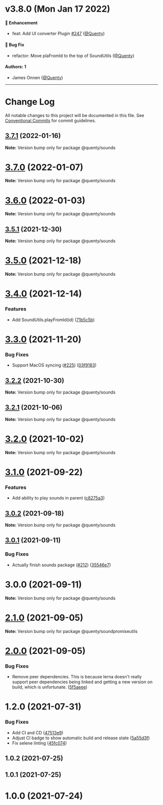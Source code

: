 # v3.8.0 (Mon Jan 17 2022)

#### 🚀 Enhancement

- feat: Add UI converter Plugin [#247](https://github.com/Quenty/NevermoreEngine/pull/247) ([@Quenty](https://github.com/Quenty))

#### 🐛 Bug Fix

- refactor: Move plaFromId to the top of SoundUtils ([@Quenty](https://github.com/Quenty))

#### Authors: 1

- James Onnen ([@Quenty](https://github.com/Quenty))

---

# Change Log

All notable changes to this project will be documented in this file.
See [Conventional Commits](https://conventionalcommits.org) for commit guidelines.

## [3.7.1](https://github.com/Quenty/NevermoreEngine/compare/@quenty/sounds@3.7.0...@quenty/sounds@3.7.1) (2022-01-16)

**Note:** Version bump only for package @quenty/sounds





# [3.7.0](https://github.com/Quenty/NevermoreEngine/compare/@quenty/sounds@3.6.0...@quenty/sounds@3.7.0) (2022-01-07)

**Note:** Version bump only for package @quenty/sounds





# [3.6.0](https://github.com/Quenty/NevermoreEngine/compare/@quenty/sounds@3.5.1...@quenty/sounds@3.6.0) (2022-01-03)

**Note:** Version bump only for package @quenty/sounds





## [3.5.1](https://github.com/Quenty/NevermoreEngine/compare/@quenty/sounds@3.5.0...@quenty/sounds@3.5.1) (2021-12-30)

**Note:** Version bump only for package @quenty/sounds





# [3.5.0](https://github.com/Quenty/NevermoreEngine/compare/@quenty/sounds@3.4.0...@quenty/sounds@3.5.0) (2021-12-18)

**Note:** Version bump only for package @quenty/sounds





# [3.4.0](https://github.com/Quenty/NevermoreEngine/compare/@quenty/sounds@3.3.0...@quenty/sounds@3.4.0) (2021-12-14)


### Features

* Add SoundUtils.playFromId(id) ([71b5c5b](https://github.com/Quenty/NevermoreEngine/commit/71b5c5b007fc4229b9c10adcbb20ad0c87227550))





# [3.3.0](https://github.com/Quenty/NevermoreEngine/compare/@quenty/sounds@3.2.2...@quenty/sounds@3.3.0) (2021-11-20)


### Bug Fixes

* Support MacOS syncing ([#225](https://github.com/Quenty/NevermoreEngine/issues/225)) ([03f9183](https://github.com/Quenty/NevermoreEngine/commit/03f918392c6a5bdd33f8a17c38de371d1e06c67a))





## [3.2.2](https://github.com/Quenty/NevermoreEngine/compare/@quenty/sounds@3.2.1...@quenty/sounds@3.2.2) (2021-10-30)

**Note:** Version bump only for package @quenty/sounds





## [3.2.1](https://github.com/Quenty/NevermoreEngine/compare/@quenty/sounds@3.2.0...@quenty/sounds@3.2.1) (2021-10-06)

**Note:** Version bump only for package @quenty/sounds





# [3.2.0](https://github.com/Quenty/NevermoreEngine/compare/@quenty/sounds@3.1.0...@quenty/sounds@3.2.0) (2021-10-02)

**Note:** Version bump only for package @quenty/sounds





# [3.1.0](https://github.com/Quenty/NevermoreEngine/compare/@quenty/sounds@3.0.2...@quenty/sounds@3.1.0) (2021-09-22)


### Features

* Add ability to play sounds in parent ([c8275a3](https://github.com/Quenty/NevermoreEngine/commit/c8275a3e5589188e1545dd491ec3078bfd193876))





## [3.0.2](https://github.com/Quenty/NevermoreEngine/compare/@quenty/sounds@3.0.1...@quenty/sounds@3.0.2) (2021-09-18)

**Note:** Version bump only for package @quenty/sounds





## [3.0.1](https://github.com/Quenty/NevermoreEngine/compare/@quenty/sounds@3.0.0...@quenty/sounds@3.0.1) (2021-09-11)


### Bug Fixes

* Actually finish sounds package ([#212](https://github.com/Quenty/NevermoreEngine/issues/212)) ([35546e7](https://github.com/Quenty/NevermoreEngine/commit/35546e730546dd4ad6e0552bf113ad2fb095ca9d))





# 3.0.0 (2021-09-11)

**Note:** Version bump only for package @quenty/sounds





# [2.1.0](https://github.com/Quenty/NevermoreEngine/compare/@quenty/soundpromiseutils@2.0.0...@quenty/soundpromiseutils@2.1.0) (2021-09-05)

**Note:** Version bump only for package @quenty/soundpromiseutils





# [2.0.0](https://github.com/Quenty/NevermoreEngine/compare/@quenty/soundpromiseutils@1.2.0...@quenty/soundpromiseutils@2.0.0) (2021-09-05)


### Bug Fixes

* Remove peer dependencies. This is because lerna doesn't really support peer dependencies being linked and getting a new version on build, which is unfortunate. ([5f5aeee](https://github.com/Quenty/NevermoreEngine/commit/5f5aeeea8de9975435309e53679f0ef7064f9dd0))





# 1.2.0 (2021-07-31)


### Bug Fixes

* Add CI and CD ([47513e9](https://github.com/Quenty/NevermoreEngine/commit/47513e9b568162707534af132396dd8756947dd3))
* Adjust CI badge to show automatic build and release state ([5a55d3f](https://github.com/Quenty/NevermoreEngine/commit/5a55d3f19bf8d66a760d67da9b56ed47fab74656))
* Fix selene linting ([45fc074](https://github.com/Quenty/NevermoreEngine/commit/45fc07489ee59127ac6582689f19a0e87c1e5b5a))



## 1.0.2 (2021-07-25)



## 1.0.1 (2021-07-25)



# 1.0.0 (2021-07-24)
